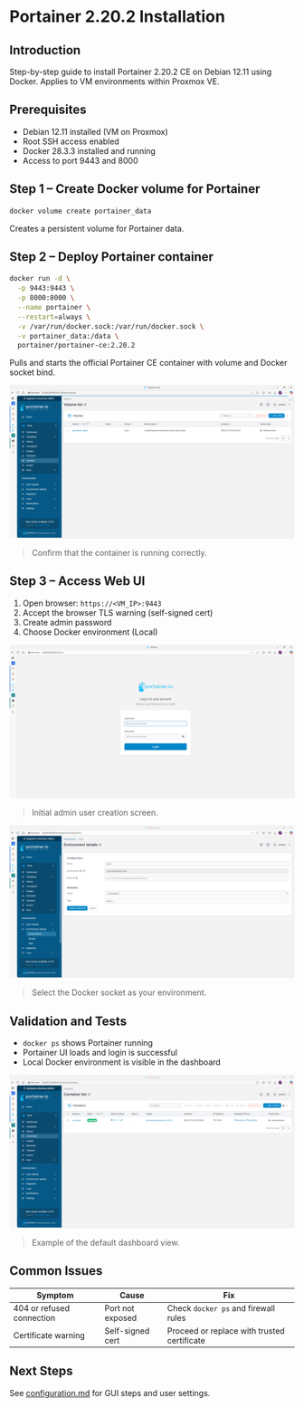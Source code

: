 # Portainer 2.20.2 Installation

## Introduction

Step-by-step guide to install Portainer 2.20.2 CE on Debian 12.11 using Docker. Applies to VM environments within Proxmox VE.

## Prerequisites

- Debian 12.11 installed (VM on Proxmox)
- Root SSH access enabled
- Docker 28.3.3 installed and running
- Access to port 9443 and 8000

## Step 1 – Create Docker volume for Portainer

```bash
docker volume create portainer_data
```

Creates a persistent volume for Portainer data.

## Step 2 – Deploy Portainer container

```bash
docker run -d \
  -p 9443:9443 \
  -p 8000:8000 \
  --name portainer \
  --restart=always \
  -v /var/run/docker.sock:/var/run/docker.sock \
  -v portainer_data:/data \
  portainer/portainer-ce:2.20.2
```

Pulls and starts the official Portainer CE container with volume and Docker socket bind.

![docker_ps](../assets/portainer1_volume_config.png)
> Confirm that the container is running correctly.

## Step 3 – Access Web UI

1. Open browser: `https://<VM_IP>:9443`
2. Accept the browser TLS warning (self-signed cert)
3. Create admin password
4. Choose Docker environment (Local)

![first_login](../assets/portainer1_login_screen.png)
> Initial admin user creation screen.

![environment_selection](../assets/portainer1-docker-env.png)
> Select the Docker socket as your environment.

## Validation and Tests

- `docker ps` shows Portainer running
- Portainer UI loads and login is successful
- Local Docker environment is visible in the dashboard

![dashboard](../assets/portainer2_dashboard.png)
> Example of the default dashboard view.

## Common Issues

| Symptom                 | Cause              | Fix                                        |
|------------------------|--------------------|---------------------------------------------|
| 404 or refused connection | Port not exposed   | Check `docker ps` and firewall rules        |
| Certificate warning     | Self-signed cert   | Proceed or replace with trusted certificate |

## Next Steps

See [configuration.md](configuration.md) for GUI steps and user settings.